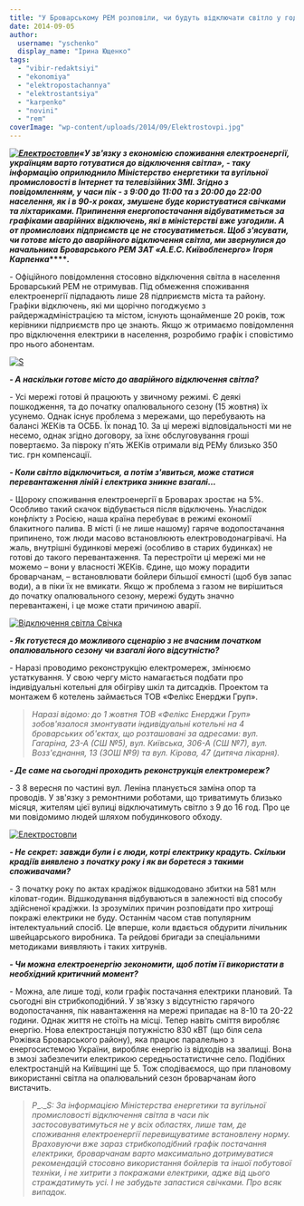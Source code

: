 ```yaml
---
title: "У Броварському РЕМ розповіли, чи будуть відключати світло у години пік"
date: 2014-09-05
author: 
  username: "yschenko"
  display_name: "Ірина Ющенко"
tags: 
  - "vibir-redaktsiyi"
  - "ekonomiya"
  - "elektropostachannya"
  - "elektrostantsiya"
  - "karpenko"
  - "novini"
  - "rem"
coverImage: "wp-content/uploads/2014/09/Elektrostovpi.jpg"
---
```


**_[![Електростовпи](https://mpz.brovary.org/wp-content/uploads/2014/09/Elektrostovpi.jpg)](https://mpz.brovary.org/wp-content/uploads/2014/09/Elektrostovpi.jpg)«У зв'язку з економією споживання електроенергії, українцям варто готуватися до відключення світла», - таку інформацію оприлюднило Міністерство енергетики та вугільної промисловості в Інтернет та телевізійних ЗМІ. Згідно з повідомленням, у часи пік - з 9:00 до 11:00 та з 20:00 до 22:00 населення, як і в 90-х роках, змушене буде користуватися свічками та ліхтариками. Припинення енергопостачання відбуватиметься за графіками аварійних відключень, які в міністерстві вже узгодили. А от промислових підприємств це не стосуватиметься. Щоб з'ясувати, чи готове місто до аварійного відключення світла, ми звернулися до начальника Броварського_** **_РЕМ ЗАТ «А.Е.С. Київобленерго»_** **_Ігоря Карпенка_****_._**

\- Офіційного повідомлення стосовно відключення світла в населення Броварський РЕМ не отримував. Під обмеження споживання електроенергії підпадають лише 28 підприємств міста та району. Графіки відключень, які ми щорічно погоджуємо з райдержадміністрацією та містом, існують щонайменше 20 років, тож керівники підприємств про це знають. Якщо ж отримаємо повідомлення про відключення електрики в населення, розробимо графік і сповістимо про нього абонентам.

[![S](https://mpz.brovary.org/wp-content/uploads/2014/09/Nachalnik-REM.jpg)](https://mpz.brovary.org/wp-content/uploads/2014/09/Nachalnik-REM.jpg)

**_\- А наскільки готове місто до аварійного відключення світла?_**

\- Усі мережі готові й працюють у звичному режимі. Є деякі пошкодження, та до початку опалювального сезону (15 жовтня) їх усунемо. Однак існує проблема з мережами, що перебувають на балансі ЖЕКів та ОСББ. Їх понад 10. За ці мережі відповідальності ми не несемо, однак згідно договору, за їхнє обслуговування гроші повертаємо. За півроку п'ять ЖЕКів отримали від РЕМу близько 350 тис. грн компенсації.

**_\- Коли світло відключиться, а потім з'явиться, може статися перевантаження ліній і електрика зникне взагалі…_**

\- Щороку споживання електроенергії в Броварах зростає на 5%. Особливо такий скачок відбувається після відключень. Унаслідок конфлікту з Росією, наша країна перебуває в режимі економії блакитного палива. В місті (і не лише нашому) гаряче водопостачання припинено, тож люди масово встановлюють електроводонагрівачі. На жаль, внутрішні будинкові мережі (особливо в старих будинках) не готові до такого перевантаження. Та перестроїти ці мережі ми не можемо – вони у власності ЖЕКів. Єдине, що можу порадити броварчанам, – встановлювати бойлери більшої ємності (щоб був запас води), а в піки їх не вмикати. Якщо ж проблема з газом не вирішиться до початку опалювального сезону, мережі будуть значно перевантажені, і це може стати причиною аварії.

[![Відключення світла Свічка](https://mpz.brovary.org/wp-content/uploads/2014/09/Vidklyuchennya-svitla-Svichka.jpg)](https://mpz.brovary.org/wp-content/uploads/2014/09/Vidklyuchennya-svitla-Svichka.jpg)

**_\- Як готуєтеся до можливого сценарію з не вчасним початком опалювального сезону чи взагалі його відсутністю?_**

\- Наразі проводимо реконструкцію електромереж, змінюємо устаткування. У свою чергу місто намагається подбати про індивідуальні котельні для обігріву шкіл та дитсадків. Проектом та монтажем 6 котелень займається ТОВ «Фелікс Енерджи Груп».

> _Наразі відомо: до 1 жовтня ТОВ «Фелікс Енерджи Груп» зобов'язалося змонтувати індивідуальні котельні на 4 броварських об'єктах, що розташовані за адресами: вул. Гагаріна, 23-А (СШ №5), вул. Київська, 306-А (СШ №7), вул. Возз'єднання, 13 (ЗОШ №9) та вул. Кірова, 47 (дитяча лікарня)._

**_\- Де саме на сьогодні проходить реконструкція електромереж?_**

\- З 8 вересня по частині вул. Леніна планується заміна опор та проводів. У зв'язку з ремонтними роботами, що триватимуть близько місяця, жителям цієї вулиці відключатимуть світло з 9 до 16 год. Про це ми повідомимо людей шляхом побудинкового обходу.

[![Електростовпи](https://mpz.brovary.org/wp-content/uploads/2014/09/Elektrostovpi.jpg)](https://mpz.brovary.org/wp-content/uploads/2014/09/Elektrostovpi.jpg)

**_\- Не секрет: завжди були і є люди, котрі електрику крадуть. Скільки крадіїв виявлено з початку року і як ви боретеся з такими споживачами?_**

\- З початку року по актах крадіжок відшкодовано збитки на 581 млн кіловат-годин. Відшкодування відбуваються в залежності від способу здійсненої крадіжки. Із зрозумілих причин розповідати про хитрощі покражі електрики не буду. Останнім часом став популярним інтелектуальний спосіб. Це вперше, коли вдається обдурити лічильник швейцарського виробника. Та рейдові бригади за спеціальними методиками виявляють і таких хитрунів.

**_\- Чи можна електроенергію зекономити, щоб потім її використати в необхідний критичний момент?_**

\- Можна, але лише тоді, коли графік постачання електрики плановий. Та сьогодні він стрибкоподібний. У зв'язку з відсутністю гарячого водопостачання, пік навантаження на мережі припадає на 8-10 та 20-22 години. Однак життя не стоїть на місці. Тепер навіть сміття виробляє енергію. Нова електростанція потужністю 830 кВТ (що біля села Рожівка Броварського району), яка працює паралельно з енергосистемою України, виробляє енергію із відходів на звалищі. Вона в змозі забезпечити електрикою середньостатистичне село. Подібних електростанцій на Київщині ще 5. Тож сподіваємося, що при плановому використанні світла на опалювальний сезон броварчанам його вистачить.

> _P__.__S:_ _За інформацією Міністерства енергетики та вугільної промисловості відключення світла в часи пік застосовуватимуться не у всіх областях, лише там, де споживання електроенергії перевищуватиме встановлену норму. Враховуючи вже зараз стрибкоподібний графік постачання електрики, броварчанам варто максимально дотримуватися рекомендацій стосовно використання бойлерів та іншої побутової техніки, і не хитрити з покражами електрики, адже від цього страждатимуть усі. І не забудьте запастися свічками. Про всяк випадок._
